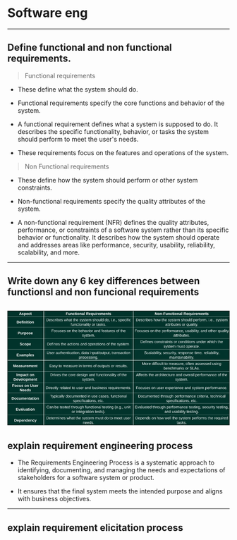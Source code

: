 # Software eng
---
## Define functional and non functional requirements.

> Functional requirements

- These define what the system should do.

- Functional requirements specify the core functions and behavior of the system.

- A functional requirement defines what a system is supposed to do. It describes the
specific functionality, behavior, or tasks the system should perform to meet the user's needs.

- These requirements focus on the features and operations of the system.

> Non Functional requirements 

-  These define how the system should perform or other system constraints.

- Non-functional requirements specify the quality attributes of the system.

- A non-functional requirement (NFR) defines the quality attributes, performance, or
constraints of a software system rather than its specific behavior or functionality. It
describes how the system should operate and addresses areas like performance, security,
usability, reliability, scalability, and more.

---
## Write down any 6 key differences between functionsl and non funcional requirements

![img](./table.png)
---

## explain requirement engineering process

- The Requirements Engineering Process is a systematic approach to identifying,
documenting, and managing the needs and expectations of stakeholders for a
software system or product.

- It ensures that the final system meets the intended purpose and aligns with business
objectives.

---

## explain requirement elicitation process


